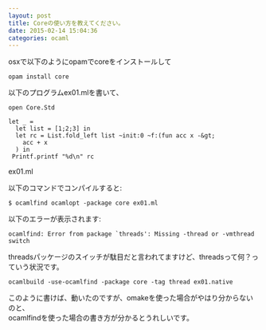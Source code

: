 ```yaml
---
layout: post
title: Coreの使い方を教えてください。
date: 2015-02-14 15:04:36
categories: ocaml
---
```

<p>osxで以下のようにopamでcoreをインストールして</p>

```
opam install core
```

<p>以下のプログラムex01.mlを書いて、</p>

```
open Core.Std

let _ =
  let list = [1;2;3] in
  let rc = List.fold_left list ~init:0 ~f:(fun acc x -&gt;
    acc + x
  ) in
 Printf.printf "%d\n" rc
```

<p>ex01.ml</p>

<p>以下のコマンドでコンパイルすると:</p>

```
$ ocamlfind ocamlopt -package core ex01.ml
```

<p>以下のエラーが表示されます:</p>

```
ocamlfind: Error from package `threads': Missing -thread or -vmthread switch
```

<p>threadsパッケージのスイッチが駄目だと言われてますけど、threadsって何？っていう状況です。</p>

```
ocamlbuild -use-ocamlfind -package core -tag thread ex01.native
```

<p>このように書けば、動いたのですが、omakeを使った場合がやはり分からないのと、<br>
ocamlfindを使った場合の書き方が分かるとうれしいです。</p>
